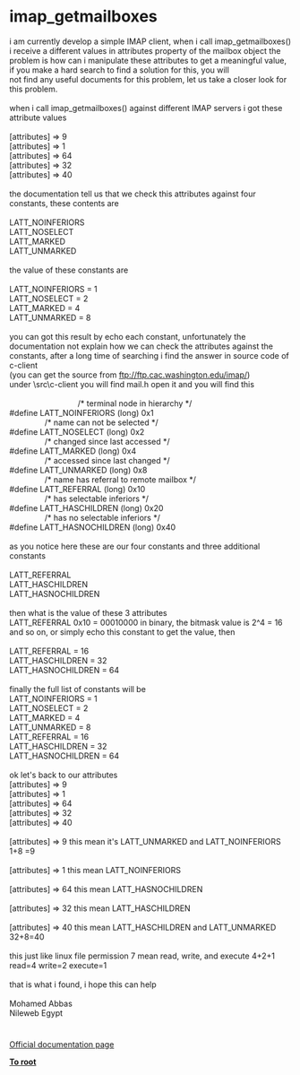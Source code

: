 # imap_getmailboxes




<div class="phpcode"><span class="html">
i am currently develop a simple IMAP client, when i call imap_getmailboxes() i receive a different values in attributes property of the mailbox object the problem is how can i manipulate these attributes to get a meaningful value,<br>if you make a hard search to find a solution for this, you will<br>not find any useful documents for this problem, let us take a closer look for this problem.<br><br>when i call imap_getmailboxes() against different IMAP servers i got these attribute values<br><br>[attributes] =&gt; 9<br>[attributes] =&gt; 1<br>[attributes] =&gt; 64<br>[attributes] =&gt; 32<br>[attributes] =&gt; 40 <br><br>the documentation tell us that we check this attributes against four constants, these contents are<br><br>LATT_NOINFERIORS <br>LATT_NOSELECT <br>LATT_MARKED<br>LATT_UNMARKED<br><br>the value of these constants are <br><br>LATT_NOINFERIORS = 1<br>LATT_NOSELECT = 2<br>LATT_MARKED = 4<br>LATT_UNMARKED = 8<br><br>you can got this result by echo each constant, unfortunately the documentation not explain how we can check the attributes against the constants, after a long time of searching i find the answer in source code of c-client <br>(you can get the source from <a href="ftp://ftp.cac.washington.edu/imap/" rel="nofollow" target="_blank">ftp://ftp.cac.washington.edu/imap/</a>)<br>under \src\c-client you will find mail.h open it and you will find this<br><br>&#xA0; &#xA0; &#xA0; &#xA0; &#xA0; &#xA0; &#xA0; &#xA0; &#xA0; &#xA0; &#xA0; &#xA0; &#xA0; &#xA0; &#xA0;&#xA0; /* terminal node in hierarchy */<br>#define LATT_NOINFERIORS (long) 0x1<br>&#xA0; &#xA0; &#xA0; &#xA0; &#xA0; &#xA0; &#xA0; &#xA0; /* name can not be selected */<br>#define LATT_NOSELECT (long) 0x2<br>&#xA0; &#xA0; &#xA0; &#xA0; &#xA0; &#xA0; &#xA0; &#xA0; /* changed since last accessed */<br>#define LATT_MARKED (long) 0x4<br>&#xA0; &#xA0; &#xA0; &#xA0; &#xA0; &#xA0; &#xA0; &#xA0; /* accessed since last changed */<br>#define LATT_UNMARKED (long) 0x8<br>&#xA0; &#xA0; &#xA0; &#xA0; &#xA0; &#xA0; &#xA0; &#xA0; /* name has referral to remote mailbox */<br>#define LATT_REFERRAL (long) 0x10<br>&#xA0; &#xA0; &#xA0; &#xA0; &#xA0; &#xA0; &#xA0; &#xA0; /* has selectable inferiors */<br>#define LATT_HASCHILDREN (long) 0x20<br>&#xA0; &#xA0; &#xA0; &#xA0; &#xA0; &#xA0; &#xA0; &#xA0; /* has no selectable inferiors */<br>#define LATT_HASNOCHILDREN (long) 0x40<br><br>as you notice here these are our four constants and three additional constants <br><br>LATT_REFERRAL<br>LATT_HASCHILDREN<br>LATT_HASNOCHILDREN<br><br>then what is the value of these 3 attributes <br>LATT_REFERRAL 0x10 = 00010000 in binary, the bitmask value is 2^4 = 16 and so on, or simply echo this constant to get the value, then<br><br>LATT_REFERRAL = 16<br>LATT_HASCHILDREN = 32<br>LATT_HASNOCHILDREN = 64<br><br>finally the full list of constants will be<br>LATT_NOINFERIORS = 1<br>LATT_NOSELECT = 2<br>LATT_MARKED = 4<br>LATT_UNMARKED = 8<br>LATT_REFERRAL = 16<br>LATT_HASCHILDREN = 32<br>LATT_HASNOCHILDREN = 64<br><br>ok let&apos;s back to our attributes <br>[attributes] =&gt; 9<br>[attributes] =&gt; 1<br>[attributes] =&gt; 64<br>[attributes] =&gt; 32<br>[attributes] =&gt; 40 <br><br>[attributes] =&gt; 9 this mean it&apos;s LATT_UNMARKED and LATT_NOINFERIORS 1+8 =9<br><br>[attributes] =&gt; 1 this mean LATT_NOINFERIORS<br><br>[attributes] =&gt; 64 this mean LATT_HASNOCHILDREN<br><br>[attributes] =&gt; 32 this mean LATT_HASCHILDREN <br><br>[attributes] =&gt; 40 this mean LATT_HASCHILDREN and LATT_UNMARKED 32+8=40<br><br>this just like linux file permission 7 mean read, write, and execute 4+2+1 read=4 write=2 execute=1<br><br>that is what i found, i hope this can help <br><br>Mohamed Abbas<br>Nileweb Egypt</span>
</div>
  

#

[Official documentation page](https://www.php.net/manual/en/function.imap-getmailboxes.php)

**[To root](/README.md)**